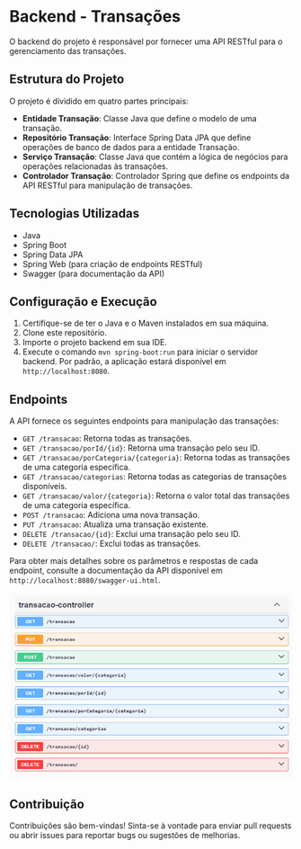 # Backend - Transações

O backend do projeto é responsável por fornecer uma API RESTful para o gerenciamento das transações.

## Estrutura do Projeto

O projeto é dividido em quatro partes principais:

- **Entidade Transação**: Classe Java que define o modelo de uma transação.
- **Repositório Transação**: Interface Spring Data JPA que define operações de banco de dados para a entidade Transação.
- **Serviço Transação**: Classe Java que contém a lógica de negócios para operações relacionadas às transações.
- **Controlador Transação**: Controlador Spring que define os endpoints da API RESTful para manipulação de transações.

## Tecnologias Utilizadas

- Java
- Spring Boot
- Spring Data JPA
- Spring Web (para criação de endpoints RESTful)
- Swagger (para documentação da API)

## Configuração e Execução

1. Certifique-se de ter o Java e o Maven instalados em sua máquina.
2. Clone este repositório.
3. Importe o projeto backend em sua IDE.
4. Execute o comando `mvn spring-boot:run` para iniciar o servidor backend. Por padrão, a aplicação estará disponível em `http://localhost:8080`.


## Endpoints

A API fornece os seguintes endpoints para manipulação das transações:

- `GET /transacao`: Retorna todas as transações.
- `GET /transacao/porId/{id}`: Retorna uma transação pelo seu ID.
- `GET /transacao/porCategoria/{categoria}`: Retorna todas as transações de uma categoria específica.
- `GET /transacao/categorias`: Retorna todas as categorias de transações disponíveis.
- `GET /transacao/valor/{categoria}`: Retorna o valor total das transações de uma categoria específica.
- `POST /transacao`: Adiciona uma nova transação.
- `PUT /transacao`: Atualiza uma transação existente.
- `DELETE /transacao/{id}`: Exclui uma transação pelo seu ID.
- `DELETE /transacao/`: Exclui todas as transações.

Para obter mais detalhes sobre os parâmetros e respostas de cada endpoint, consulte a documentação da API disponível em `http://localhost:8080/swagger-ui.html`.

![Swagger da API](./media/Swagger.png)


## Contribuição

Contribuições são bem-vindas! Sinta-se à vontade para enviar pull requests ou abrir issues para reportar bugs ou sugestões de melhorias.

